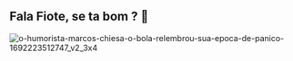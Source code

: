 ## Fala Fiote, se ta bom ? 👋


![o-humorista-marcos-chiesa-o-bola-relembrou-sua-epoca-de-panico-1692223512747_v2_3x4](https://github.com/user-attachments/assets/16c853d3-bc57-4552-8045-a87edade0c18)
